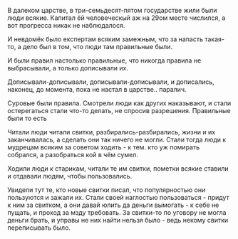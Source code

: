 В далеком царстве, в три-семьдесят-пятом государстве жили
были люди всякие. Капитал ёй человеческый аж на 29ом месте
числился, а вот прогресса никак не наблюдалося.

И невдомёк было експертам всяким замежным, что за напасть
такая-то, а дело был в том, что люди там правильные были.

И были правил настолько правильные, что никогда правила не
выбрасывали, а только дописывали их.

Дописывали-дописывали, дописывали-дописывали, и дописались,
наконец, до момента, пока не настал в царстве.. паралич.

Суровые были правила. Смотрели люди как других наказывают,
и стали остерегаться стали что-то делать, не спросив
разрешения. Правильные были то есть

Читали люди читали свитки, разбирались-разбирались, жизни и
их заканчивалась, а сделать они так ничего не могли. Стали
тогда люди к мудрецам всяким за советом ходить - к тем. кто
уж помирать собрался, а разобраться кой в чём сумел.

Ходили люди к старикам, читали те им свитки, пометки всякие
ставили и отдавали людям, чтобы пользовались.

Увидели тут те, кто новые свитки писал, что популярностью
они пользуются и зажали их. Стали своей наглостью
пользоваться - придут к ним за свитком, а они давай юлить
да деньги вымогать - к себе не пущать, и проход за мзду
требовать. За свитки-то по уговору не могла деньги брать,
и управы не них найти нельзя было - ведь некому свитки
переписывать было.
